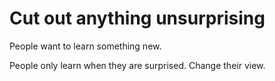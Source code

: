 # Cut out anything unsurprising

People want to learn something new.

People only learn when they are surprised. Change their view.
